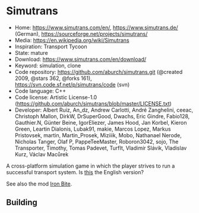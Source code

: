# Simutrans

- Home: https://www.simutrans.com/en/, https://www.simutrans.de/ (German), https://sourceforge.net/projects/simutrans/
- Media: https://en.wikipedia.org/wiki/Simutrans
- Inspiration: Transport Tycoon
- State: mature
- Download: https://www.simutrans.com/en/download/
- Keyword: simulation, clone
- Code repository: https://github.com/aburch/simutrans.git (@created 2009, @stars 362, @forks 161), https://svn.code.sf.net/p/simutrans/code (svn)
- Code language: C++
- Code license: Artistic License-1.0 (https://github.com/aburch/simutrans/blob/master/LICENSE.txt)
- Developer: Albert Ruiz, An_dz, Andrew Carlotti, André Zanghelini, ceeac, Christoph Mallon, DirkW, DrSuperGood, Dwachs, Eric Gindre, Fabio128, Gauthier.N, Günter Beine, IgorEliezer, James Hood, Jan Korbel, Kieron Green, Leartin Dialonis, Lubak91, makie, Marcos Lopez, Markus Pristovsek, martin, Martin_Prosek, Miziiik, Mobo, Nathanael Nerode, Nicholas Tanger, Olaf P, PappeTeeMaster, Roboron3042, sojo, The Transporter, Timothy, Tomas Padevet, TurfIt, Vladimír Slávik, Vladislav Kurz, Václav Macůrek

A cross-platform simulation game in which the player strives to run a successful transport system.
Is [this](https://www.simutrans.com/en/) the English version?

See also the mod [Iron Bite](https://sourceforge.net/projects/ironsimu/).

## Building

